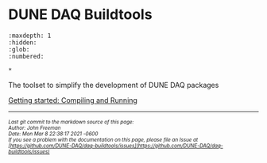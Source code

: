 
# DUNE DAQ Buildtools 

```{toctree}
:maxdepth: 1
:hidden:
:glob:
:numbered:

*
```

The toolset to simplify the development of DUNE DAQ packages

[Getting started: Compiling and Running](Compiling-and-running.md)

-----

<font size="1">

_Last git commit to the markdown source of this page:_  
_Author: John Freeman_  
_Date: Mon Mar 8 22:38:17 2021 -0600_  
_If you see a problem with the documentation on this page, please file an Issue at [https://github.com/DUNE-DAQ/daq-buildtools/issues](https://github.com/DUNE-DAQ/daq-buildtools/issues)_  
</font>

